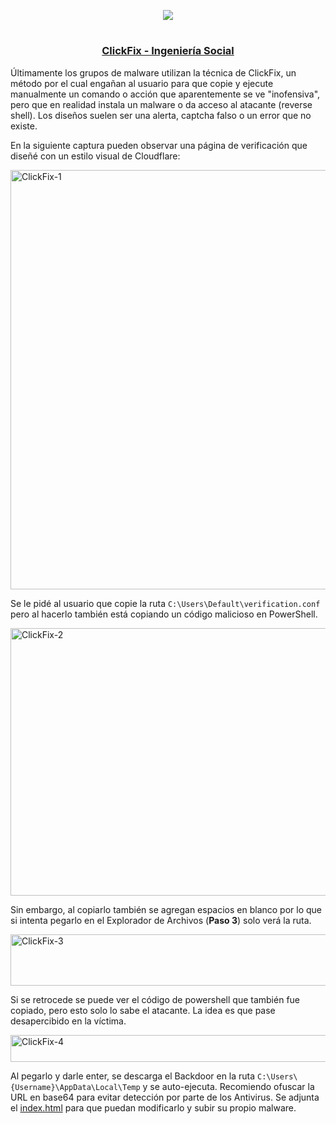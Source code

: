 <p align="center">
  <a href="https://github.com/DenverCoder1/readme-typing-svg"><img src="https://readme-typing-svg.herokuapp.com?font=Fira+Code&pause=1000&color=F70000&width=300&lines=Ataque+de+ClickFix"></a>
</p>

<h1 align="center"></h1>

<h3 align="center"><ins>ClickFix - Ingeniería Social</ins></h3>

Últimamente los grupos de malware utilizan la técnica de ClickFix, un método por el cual engañan al usuario para que copie y ejecute manualmente un comando o acción que aparentemente se ve "inofensiva", pero que en realidad instala un malware o da acceso al atacante (reverse shell). Los diseños suelen ser una alerta, captcha falso o un error que no existe. 

En la siguiente captura pueden observar una página de verificación que diseñé con un estilo visual de Cloudflare:

<img width="1365" height="671" alt="ClickFix-1" src="https://github.com/user-attachments/assets/cfd99dfc-fe8c-4ef0-9d0c-14d195f636f3" />

Se le pidé al usuario que copie la ruta `C:\Users\Default\verification.conf` pero al hacerlo también está copiando un código malicioso en PowerShell.

<img width="1141" height="428" alt="ClickFix-2" src="https://github.com/user-attachments/assets/0949045e-cf1d-425f-973f-46b5647a1a8a" />

Sin embargo, al copiarlo también se agregan espacios en blanco por lo que si intenta pegarlo en el Explorador de Archivos (**Paso 3**) solo verá la ruta.

<img width="709" height="82" alt="ClickFix-3" src="https://github.com/user-attachments/assets/a3d734c4-1356-49fd-8fb5-2abe8aec175e" />

Si se retrocede se puede ver el código de powershell que también fue copiado, pero esto solo lo sabe el atacante. La idea es que pase desapercibido en la víctima.

<img width="686" height="43" alt="ClickFix-4" src="https://github.com/user-attachments/assets/767cdf88-10be-4138-960b-f9a2347afaf2" />

Al pegarlo y darle enter, se descarga el Backdoor en la ruta `C:\Users\{Username}\AppData\Local\Temp` y se auto-ejecuta. Recomiendo ofuscar la URL en base64 para evitar detección por parte de los Antivirus. Se adjunta el <a href="https://github.com/R3LI4NT/XilentDoor/blob/main/ClickFix/index.html">index.html</a> para que puedan modificarlo y subir su propio malware.


